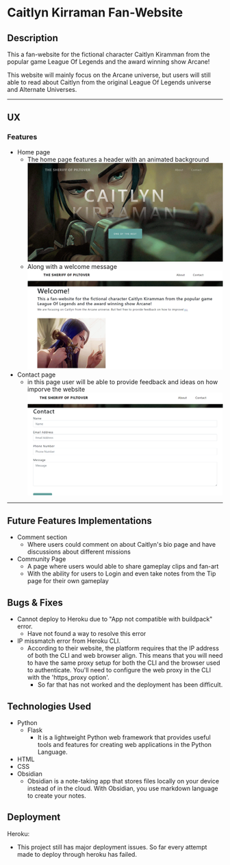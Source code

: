 # Caitlyn Kirraman Fan-Website

## Description

This a fan-website for the fictional character Caitlyn Kiramman from the popular game League Of Legends and the award winning show Arcane!

This website will mainly focus on the Arcane universe, but users will still able to read about Caitlyn from the original League Of Legends universe and Alternate Universes.
<hr>

## UX

### Features

- Home page
  - The home page features a header with an animated background
  ![](imgs/Screenshot_20221119_112809.png)
  - Along with a welcome message
    ![](imgs/Screenshot_20221119_112901.png)
- Contact page
  - in this page user will be able to provide feedback and ideas on how imporve the website
    ![screenshot](imgs/Screenshot_20221119_112338.png)  

<hr>

## Future Features Implementations

- Comment section
  - Where users could comment on about Caitlyn's bio page and have discussions about different missions
- Community Page
  - A page where users would able to share gameplay clips and fan-art
  - With the ability for users to Login and even take notes from the Tip page for their own gameplay  

## Bugs & Fixes

- Cannot deploy to Heroku due to "App not compatible with buildpack" error.
  - Have not found a way to resolve this error
- IP missmatch error from Heroku CLI.
  - According to their website, the platform requires that the IP address of both the CLI and web browser align. This means that you will need to have the same proxy setup for both the CLI and the browser used to authenticate. You'll need to configure the web proxy in the CLI with the 'https_proxy option'.
    - So far that has not worked and the deployment has been difficult.

## Technologies Used

- Python
  - Flask
    - It is a lightweight Python web framework that provides useful tools and features for creating web applications in the Python Language.
- HTML
- CSS
- Obsidian
  - Obsidian is a note-taking app that stores files locally on your device instead of in the cloud. With Obsidian, you use markdown language to create your notes.

## Deployment

Heroku:

- This project still has major deployment issues. So far every attempt made to deploy through heroku has failed.
